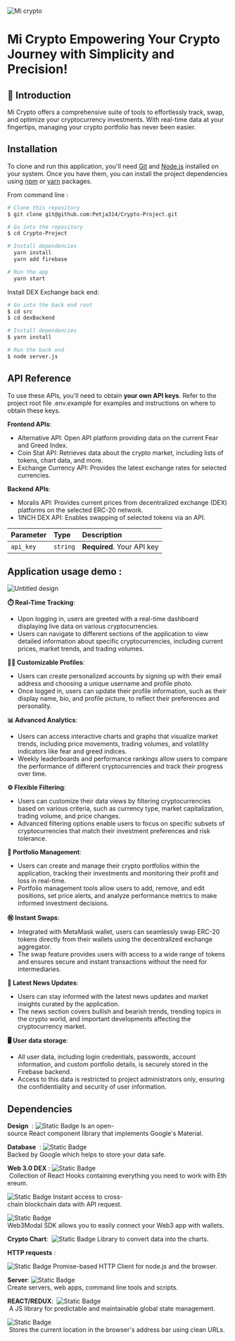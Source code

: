 
![Mi crypto](https://github.com/Petja314/Crypto-Project/assets/101811219/0ec276ac-5a74-49b5-b0ea-1fedbd822a59)

# Mi Crypto Empowering Your Crypto Journey with Simplicity and Precision!

## 🚀 Introduction
Mi Crypto offers a comprehensive suite of tools to effortlessly track, swap, and optimize your cryptocurrency investments. With real-time data at your fingertips, managing your crypto portfolio has never been easier.

## Installation

To clone and run this application, you'll need [Git](https://git-scm.com/) and [ Node.js](https://nodejs.org/en/download/) installed on your system. Once you have them, you can install the project dependencies using  [npm](https://www.npmjs.com/) or [yarn](https://classic.yarnpkg.com/lang/en/) packages.

From command line : 


```bash
# Clone this repository
$ git clone git@github.com:Petja314/Crypto-Project.git

# Go into the repository
$ cd Crypto-Project

# Install dependencies
  yarn install 
  yarn add firebase

# Run the app
  yarn start 
```

Install DEX Exchange back end:

```bash
# Go into the back end root 
$ cd src
$ cd dexBackend  

# Install dependencies
$ yarn install 

# Run the back end
$ node server.js
```



    

## API Reference

To use these APIs, you'll need to obtain **your own API keys**. Refer to the project root file .env.example for examples and instructions on where to obtain these keys.

**Frontend APIs**:

- Alternative API: Open API platform providing data on the current Fear and Greed Index.
- Coin Stat API: Retrieves data about the crypto market, including lists of tokens, chart data, and more.
- Exchange Currency API: Provides the latest exchange rates for selected currencies.


**Backend APIs**:

- Moralis API: Provides current prices from decentralized exchange (DEX) platforms on the selected ERC-20 network.
- 1INCH DEX API: Enables swapping of selected tokens via an API.



| Parameter | Type     | Description                |
| :-------- | :------- | :------------------------- |
| `api_key` | `string` | **Required**. Your API key |




## Application usage demo : 

![Untitled design](https://github.com/Petja314/Crypto-Project/assets/101811219/e8190d93-53c4-4d9e-9011-2363254ec8c8)


**⏱️ Real-Time Tracking**:

- Upon logging in, users are greeted with a real-time dashboard displaying live data on various cryptocurrencies.
- Users can navigate to different sections of the application to view detailed information about specific cryptocurrencies, including current prices, market trends, and trading volumes.

**👨‍💻 Customizable Profiles**:

- Users can create personalized accounts by signing up with their email address and choosing a unique username and profile photo.
- Once logged in, users can update their profile information, such as their display name, bio, and profile picture, to reflect their preferences and personality.

**📊 Advanced Analytics**:

- Users can access interactive charts and graphs that visualize market trends, including price movements, trading volumes, and volatility indicators like fear and greed indices.
- Weekly leaderboards and performance rankings allow users to compare the performance of different cryptocurrencies and track their progress over time.

**⚙️ Flexible Filtering**:

- Users can customize their data views by filtering cryptocurrencies based on various criteria, such as currency type, market capitalization, trading volume, and price changes.
- Advanced filtering options enable users to focus on specific subsets of cryptocurrencies that match their investment preferences and risk tolerance.

**💼 Portfolio Management**:

- Users can create and manage their crypto portfolios within the application, tracking their investments and monitoring their profit and loss in real-time.
- Portfolio management tools allow users to add, remove, and edit positions, set price alerts, and analyze performance metrics to make informed investment decisions.

**㊗️ Instant Swaps**:

- Integrated with MetaMask wallet, users can seamlessly swap ERC-20 tokens directly from their wallets using the decentralized exchange aggregator.
- The swap feature provides users with access to a wide range of tokens and ensures secure and instant transactions without the need for intermediaries.

**📰 Latest News Updates**:

- Users can stay informed with the latest news updates and market insights curated by the application.
- The news section covers bullish and bearish trends, trending topics in the crypto world, and important developments affecting the cryptocurrency market.

**🖥️ User data storage**:

 - All user data, including login credentials, passwords, account information, and custom portfolio details, is securely stored in the Firebase backend.
- Access to this data is restricted to project administrators only, ensuring the confidentiality and security of user information.
## Dependencies
**Design**  :
![Static Badge](https://img.shields.io/badge/MaterialUi-blue?style=for-the-badge&logo=mui&labelColor=black&link=https%3A%2F%2Fmui.com%2Fmaterial-ui%2F)
Is an open-source React component library that implements Google's Material. 

**Database**  :
![Static Badge](https://img.shields.io/badge/Firebase-yellow?style=for-the-badge&logo=firebase&labelColor=black&link=https%3A%2F%2Fmui.com%2Fmaterial-ui%2F)
Backed by Google which helps to store your data safe.

**Web 3.0 DEX** :
![Static Badge](https://img.shields.io/badge/WAGMI-GREEN?style=for-the-badge&logo=wasmcloud&labelColor=black&link=https%3A%2F%2F1.x.wagmi.sh%2F)
 Collection of React Hooks containing everything you need to work with Ethereum.

![Static Badge](https://img.shields.io/badge/MORALIS-%2300BFFF?style=for-the-badge&logo=mozilla&labelColor=black&link=https%3A%2F%2Fmoralis.io%2F)
Instant access to cross-chain blockchain data with API request.


![Static Badge](https://img.shields.io/badge/WEB_3_MODAL-%23FFA07A?style=for-the-badge&logo=webtrees&logoColor=%23FFA07A&labelColor=black&link=https%3A%2F%2Fdocs.walletconnect.com%2F)
Web3Modal SDK allows you to easily connect your Web3 app with wallets. 

**Crypto Chart**: 
![Static Badge](https://img.shields.io/badge/CHART_JS-%23F08080?style=for-the-badge&logo=chartdotjs&logoColor=%23F08080&labelColor=black&link=https%3A%2F%2Fdocs.walletconnect.com%2F)
Library to convert data into the charts.

**HTTP requests** :

![Static Badge](https://img.shields.io/badge/AXIOS-%235A29E4?style=for-the-badge&logo=axios&logoColor=%235A29E4&labelColor=black&link=https%3A%2F%2Faxios-http.com%2F)
Promise-based HTTP Client for node.js and the browser.

**Server**:
![Static Badge](https://img.shields.io/badge/NODE_JS-%23339933?style=for-the-badge&logo=nodedotjs&logoColor=%23339933&labelColor=black&link=https%3A%2F%2Fnodejs.org%2Fen)
Create servers, web apps, command line tools and scripts.

**REACT/REDUX**: 
![Static Badge](https://img.shields.io/badge/REDUX-%23764ABC?style=for-the-badge&logo=redux&logoColor=%23764ABC&labelColor=black&link=https%3A%2F%2Fredux.js.org%2F)
 A JS library for predictable and maintainable global state management.


![Static Badge](https://img.shields.io/badge/Browser_Router-%23CA4245?style=for-the-badge&logo=reactrouter&logoColor=%23CA4245&labelColor=black&link=https%3A%2F%2Freactrouter.com%2Fen%2F)
 Stores the current location in the browser's address bar using clean URLs.




